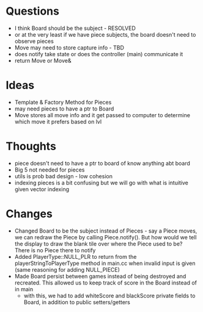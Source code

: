 # Questions
- I think Board should be the subject - RESOLVED
- or at the very least if we have piece subjects, the board doesn't
need to observe pieces 
- Move may need to store capture info - TBD
- does notify take state or does the controller (main) communicate it
- return Move or Move&


# Ideas
- Template & Factory Method for Pieces
- may need pieces to have a ptr to Board
- Move stores all move info and it get passed to computer to determine which move 
it prefers based on lvl


# Thoughts
- piece doesn't need to have a ptr to board of know anything abt board
- Big 5 not needed for pieces
- utils is prob bad design - low cohesion
- indexing pieces is a bit confusing but we will go with what is intuitive given
vector indexing

# Changes
- Changed Board to be the subject instead of Pieces - say a Piece moves, we can redraw the Piece by calling Piece.notify(). But how would we tell the display to draw the blank tile over where the Piece used to be? There is no Piece there to notify
- Added PlayerType::NULL_PLR to return from the playerStringToPlayerType method in main.cc when invalid input is given (same reasoning for adding NULL_PIECE)
- Made Board persist between games instead of being destroyed and recreated. This allowed us to keep track of score in the Board instead of in main
    - with this, we had to add whiteScore and blackScore private fields to Board, in addition to public setters/getters
